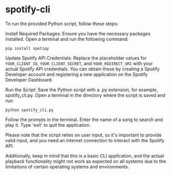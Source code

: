 # spotify-cli

To run the provided Python script, follow these steps:

Install Required Packages:
Ensure you have the necessary packages installed. Open a terminal and run the following command:

```pip install spotipy```


Update Spotify API Credentials:
Replace the placeholder values for `YOUR_CLIENT_ID`, `YOUR_CLIENT_SECRET`, and `YOUR_REDIRECT_URI` with your actual Spotify API credentials. You can obtain these by creating a Spotify Developer account and registering a new application on the Spotify Developer Dashboard.

Run the Script:
Save the Python script with a .py extension, for example, spotify_cli.py. Open a terminal in the directory where the script is saved and run:

```python spotify_cli.py```

Follow the prompts in the terminal. Enter the name of a song to search and play it. Type 'exit' to quit the application.

Please note that the script relies on user input, so it's important to provide valid input, and you need an internet connection to interact with the Spotify API.

Additionally, keep in mind that this is a basic CLI application, and the actual playback functionality might not work as expected on all systems due to the limitations of certain operating systems and environments.







